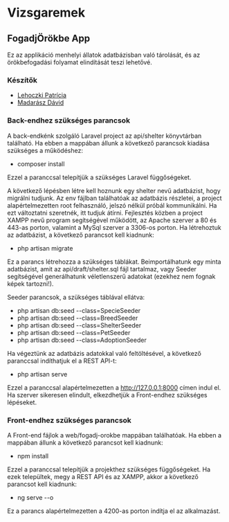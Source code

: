 # Vizsgaremek
## FogadjÖrökbe App
Ez az applikáció menhelyi állatok adatbázisban való tárolását, és az örökbefogadási folyamat elindítását teszi lehetővé.


### Készítők
* [Lehoczki Patrícia](https://github.com/lehoczkipatricia)
* [Madarász Dávid](https://github.com/afriyy)


### Back-endhez szükséges parancsok

A back-endkénk szolgáló Laravel project az api/shelter könyvtárban található. Ha ebben a mappában állunk a következő parancsok kiadása szükséges a működéshez:

* composer install

Ezzel a paranccsal telepítjük a szükséges Laravel függőségeket.

A következő lépésben létre kell hoznunk egy shelter nevű adatbázist, hogy migrálni tudjunk. Az env fájlban találhatóak az adatbázis részletei, a project alapértelmezetten root felhasználó, jelszó nélkül próbál kommunikálni. Ha ezt változtatni szeretnék, itt tudjuk átírni. Fejlesztés közben a project XAMPP nevű program segítségével működött, az Apache szerver a 80 és 443-as porton, valamint a MySql szerver a 3306-os porton. Ha létrehoztuk az adatbázist, a következő parancsot kell kiadnunk:

* php artisan migrate

Ez a parancs létrehozza a szükséges táblákat. Beimportálhatunk egy minta adatbázist, amit az api/draft/shelter.sql fájl tartalmaz, vagy Seeder segítségével generálhatunk véletlenszerű adatokat (ezekhez nem fognak képek tartozni!).

Seeder parancsok, a szükséges táblával ellátva:

* php artisan db:seed --class=SpecieSeeder
* php artisan db:seed --class=BreedSeeder
* php artisan db:seed --class=ShelterSeeder
* php artisan db:seed --class=PetSeeder
* php artisan db:seed --class=AdoptionSeeder

Ha végeztünk az adatbázis adatokkal való feltöltésével, a következő paranccsal indíthatjuk el a REST API-t:

* php artisan serve

Ezzel a paranccsal alapértelmezetten a http://127.0.0.1:8000 címen indul el. Ha szerver sikeresen elindult, elkezdhetjük a Front-endhez szükséges lépéseket.

### Front-endhez szükséges parancsok

A Front-end fájlok a web/fogadj-orokbe mappában találhatóak. Ha ebben a mappában állunk a következő parancsot kell kiadnunk:

* npm install

Ezzel a paranccsal telepítjük a projekthez szükséges függőségeket. Ha ezek települtek, megy a REST API és az XAMPP, akkor a következő parancsot kell kiadnunk:

* ng serve --o

Ez a parancs alapértelmezetten a 4200-as porton indítja el az alkalmazást. 
